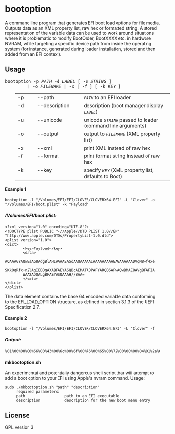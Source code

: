 #  bootoption

A command line program that generates EFI boot load options for file media. Outputs data as an XML property list, raw hex or formatted string. A stored representation of the variable data can be used to work around situations where it is problematic to modify BootOrder, BootXXXX etc. in hardware NVRAM, while targeting a specific device path from inside the operating system (for instance, generated during loader installation, stored and then added from an EFI context).

## Usage


<div style="font-family: Monospace; margin-bottom: 1em">
bootoption -p <em>PATH</em> -d <em>LABEL</em> [ -u <em>STRING</em> ]<br />
<span style="margin-left: 4em">&nbsp;</span>
[ -o <em>FILENAME</em> | -x | -f ] [ -k <em>KEY</em> ]
</div>
<table style="margin-left: 2em;"">
        <tr style="vertical-align: top">
                <td style="width: 3em">-p</td>
                <td style="width: 8.5em">--path</td>
                <td><em style="font-family: Monospace">PATH</em> to an EFI loader</td>
        </tr>
        <tr style="vertical-align: top">
                <td>-d</td>
                <td>--description</td>
                <td>description (boot manager display <em style="font-family: Monospace">LABEL</em>)</td>
        </tr>
        <tr style="vertical-align: top">
                <td>-u</td>
                <td>--unicode</td>
                <td>unicode <em style="font-family: Monospace">STRING</em> passed to loader (command line arguments)</td>
        </tr>
        <tr style="vertical-align: top">
                <td>-o</td>
                <td>--output</td>
                <td>output to <em style="font-family: Monospace">FILENAME</em> (XML property list)</td>
        </tr>
        <tr style="vertical-align: top">
                <td>-x</td>
                <td>--xml</td>
                <td>print XML instead of raw hex</td>
        </tr>
        <tr style="vertical-align: top">
                <td>-f</td>
                <td>--format</td>
                <td>print format string instead of raw hex</td>
        </tr>
        <tr style="vertical-align: top">
                <td>-k</td>
                <td>--key</td>
                <td>specify <dict> <em style="font-family: Monospace">KEY</em> (XML property list, defaults to Boot)</td>
        </tr>
</table>


#### Example 1

```
bootoption -l "/Volumes/EFI/EFI/CLOVER/CLOVERX64.EFI" -L "Clover" -o "/Volumes/EFI/boot.plist" -k "Payload"
```
##### /Volumes/EFI/boot.plist:

```
<?xml version="1.0" encoding="UTF-8"?>
<!DOCTYPE plist PUBLIC "-//Apple//DTD PLIST 1.0//EN" "http://www.apple.com/DTDs/PropertyList-1.0.dtd">
<plist version="1.0">
<dict>
        <key>Payload</key>
        <data>
        AQAAAGYAQwBsAG8AdgBlAHIAAAAEASoAAQAAAAAIAAAAAAAAAEAGAAAAAADVqM8+f4xe
        SKkOqRfx+n2lAgIEBDgAXABFAEYASQBcAEMATABPAFYARQBSAFwAQwBMAE8AVgBFAFIA
        WAA2ADQALgBFAEYASQAAAH//BAA=
        </data>
</dict>
</plist>
```

The data element contains the base 64 encoded variable data conforming to the EFI_LOAD_OPTION structure, as defined in section 3.1.3 of the UEFI Specification 2.7.

#### Example 2

```
bootoption -l "/Volumes/EFI/EFI/CLOVER/CLOVERX64.EFI" -L "Clover" -f
```

##### Output:

```
%01%00%00%00%66%00%43%00%6c%00%6f%00%76%00%65%00%72%00%00%00%04%01%2a%00%01%00%00%00%00%08%00%00%00%00%00%00%00%40%06%00%00%00%00%00%d5%a8%cf%3e%7f%8c%5e%48%a9%0e%a9%17%f1%fa%7d%a5%02%02%04%04%38%00%5c%00%45%00%46%00%49%00%5c%00%43%00%4c%00%4f%00%56%00%45%00%52%00%5c%00%43%00%4c%00%4f%00%56%00%45%00%52%00%58%00%36%00%34%00%2e%00%45%00%46%00%49%00%00%00%7f%ff%04%00
```

#### mkbootoption.sh

An experimental and potentially dangerous shell script that will attempt to add a boot option to your EFI using Apple's nvram command. Usage:

```
sudo ./mkbootoption.sh "path" "description"
     required parameters:
     path                  path to an EFI executable
     description           description for the new boot menu entry
```

## License

GPL version 3
